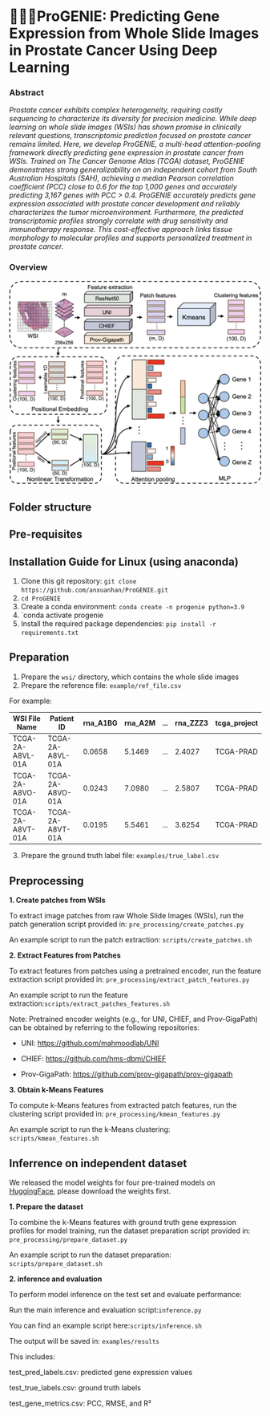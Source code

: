 # 🧚🏻‍♀️ProGENIE: Predicting Gene Expression from Whole Slide Images in Prostate Cancer Using Deep Learning

### Abstract

*Prostate cancer exhibits complex heterogeneity, requiring costly sequencing to characterize its diversity for precision medicine. While deep learning on whole slide images (WSIs) has shown promise in clinically relevant questions, transcriptomic prediction focused on prostate cancer remains limited. Here, we develop ProGENIE, a multi-head attention-pooling framework directly predicting gene expression in prostate cancer from WSIs. Trained on The Cancer Genome Atlas (TCGA) dataset, ProGENIE demonstrates strong generalizability on an independent cohort from South Australian Hospitals (SAH), achieving a median Pearson correlation coefficient (PCC) close to 0.6 for the top 1,000 genes and accurately predicting 3,167 genes with PCC > 0.4. ProGENIE accurately predicts gene expression associated with prostate cancer development and reliably characterizes the tumor microenvironment. Furthermore, the predicted transcriptomic profiles strongly correlate with drug sensitivity and immunotherapy response. This cost-effective approach links tissue morphology to molecular profiles and supports personalized treatment in prostate cancer.*

### Overview
<img src="https://github.com/anxuanhan/ProGENIE/blob/main/pics/model_architecture.png" alt="model architecture" width="600"/>

## Folder structure

## Pre-requisites

## Installation Guide for Linux (using anaconda)
1. Clone this git repository: `git clone https://github.com/anxuanhan/ProGENIE.git`
2. `cd ProGENIE`
3. Create a conda environment: `conda create -n progenie python=3.9`
4. `conda activate progenie
5. Install the required package dependencies: `pip install -r requirements.txt`


## Preparation
1. Prepare the `wsi/` directory, which contains the whole slide images
2. Prepare the reference file: `example/ref_file.csv`

  For example:

| WSI File Name      | Patient ID       | rna_A1BG | rna_A2M | ...       | rna_ZZZ3  | tcga_project |
|-------------------|------------------|----------|----------|-----------|------------|---------------|
| TCGA-2A-A8VL-01A  | TCGA-2A-A8VL-01A | 0.0658   | 5.1469 | ...       | 2.4027  | TCGA-PRAD     |
| TCGA-2A-A8VO-01A  | TCGA-2A-A8VO-01A | 0.0243   | 7.0980  | ...       | 2.5807 | TCGA-PRAD     |
| TCGA-2A-A8VT-01A  | TCGA-2A-A8VT-01A | 0.0195   | 5.5461 | ...       | 3.6254 | TCGA-PRAD     |

3. Prepare the ground truth label file: `examples/true_label.csv`
   

## Preprocessing
**1. Create patches from WSIs**
   
   To extract image patches from raw Whole Slide Images (WSIs), run the patch generation script provided in: `pre_processing/create_patches.py`
   
   An example script to run the patch extraction: `scripts/create_patches.sh`
   
**2. Extract Features from Patches**

   To extract features from patches using a pretrained encoder, run the feature extraction script provided in: `pre_processing/extract_patch_features.py`
   
   An example script to run the feature extraction:`scripts/extract_patches_features.sh`

   Note: Pretrained encoder weights (e.g., for UNI, CHIEF, and Prov-GigaPath) can be obtained by referring to the following repositories:
  
   - UNI: https://github.com/mahmoodlab/UNI

   - CHIEF: https://github.com/hms-dbmi/CHIEF

   - Prov-GigaPath: https://github.com/prov-gigapath/prov-gigapath
   
**3. Obtain k-Means Features**

  To compute k-Means features from extracted patch features, run the clustering script provided in: `pre_processing/kmean_features.py`

  An example script to run the k-Means clustering: `scripts/kmean_features.sh`

## Inferrence on independent dataset
We released the model weights for four pre-trained models on [HuggingFace](https://huggingface.co/ananananxuan/ProGENIE/tree/main "HuggingFace"), please download the weights first.

**1. Prepare the dataset**

To combine the k-Means features with ground truth gene expression profiles for model training, run the dataset preparation script provided in: `pre_processing/prepare_dataset.py`

An example script to run the dataset preparation: `scripts/prepare_dataset.sh`

**2. inference and evaluation**

To perform model inference on the test set and evaluate performance:

Run the main inference and evaluation script:`inference.py`

You can find an example script here:`scripts/inference.sh`

The output will be saved in: `examples/results`

This includes:

test_pred_labels.csv: predicted gene expression values

test_true_labels.csv: ground truth labels

test_gene_metrics.csv: PCC, RMSE, and R²











